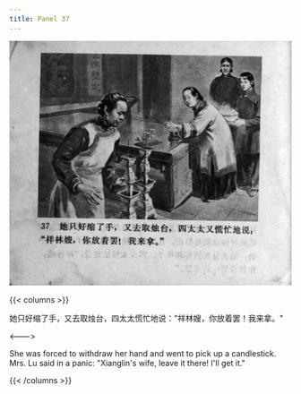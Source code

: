 ```yaml
---
title: Panel 37
---
```


![zhufu panel](./../../images/zhufu/seifert0772_zf_0042_037.jpg)

{{< columns >}}

她只好缩了手，又去取烛台，四太太慌忙地说："祥林嫂，你放着罢！我来拿。"

<--->

She was forced to withdraw her hand and went to pick up a candlestick. Mrs. Lu said in a panic: "Xianglin's wife, leave it there! I'll get it."

{{< /columns >}}